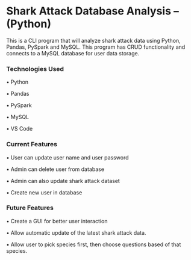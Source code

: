 # Shark Attack Database Analysis – (Python)

This is a CLI program that will analyze shark attack data using Python, Pandas, PySpark and MySQL. This program has CRUD functionality and connects to a MySQL database for user data storage.

### Technologies Used
  •	Python
  
  •	Pandas
  
  •	PySpark
  
  •	MySQL
  
  •	VS Code
  
### Current Features

  •	User can update user name and user password
  
  •	Admin can delete user from database
  
  •	Admin can also update shark attack dataset
  
  •	Create new user in database  
  
  
### Future Features

  • Create a GUI for better user interaction

  •	Allow automatic update of the latest shark attack data.
  
  •	Allow user to pick species first, then choose questions based of that species.
  
